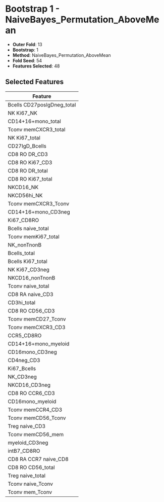# Bootstrap 1 - NaiveBayes_Permutation_AboveMean

- **Outer Fold**: 13
- **Bootstrap**: 1
- **Method**: NaiveBayes_Permutation_AboveMean
- **Fold Seed**: 54
- **Features Selected**: 48

## Selected Features

| Feature |
|---------|
| Bcells CD27posIgDneg_total |
| NK Ki67_NK |
| CD14+16+mono_total |
| Tconv memCXCR3_total |
| NK Ki67_total |
| CD27IgD_Bcells |
| CD8 RO DR_CD3 |
| CD8  RO Ki67_CD3 |
| CD8 RO DR_total |
| CD8 RO Ki67_total |
| NKCD16_NK |
| NKCD56hi_NK |
| Tconv memCXCR3_Tconv |
| CD14+16+mono_CD3neg |
| Ki67_CD8RO |
| Bcells naive_total |
| Tconv memKi67_total |
| NK_nonTnonB |
| Bcells_total |
| Bcells Ki67_total |
| NK Ki67_CD3neg |
| NKCD16_nonTnonB |
| Tconv naive_total |
| CD8 RA naive_CD3 |
| CD3hi_total |
| CD8 RO CD56_CD3 |
| Tconv memCD27_Tconv |
| Tconv memCXCR3_CD3 |
| CCR5_CD8RO |
| CD14+16+mono_myeloid |
| CD16mono_CD3neg |
| CD4neg_CD3 |
| Ki67_Bcells |
| NK_CD3neg |
| NKCD16_CD3neg |
| CD8 RO CCR6_CD3 |
| CD16mono_myeloid |
| Tconv memCCR4_CD3 |
| Tconv memCD56_Tconv |
| Treg naive_CD3 |
| Tconv memCD56_mem |
| myeloid_CD3neg |
| intB7_CD8RO |
| CD8 RA CCR7 naive_CD8 |
| CD8 RO CD56_total |
| Treg naive_total |
| Tconv naive_Tconv |
| Tconv mem_Tconv |
